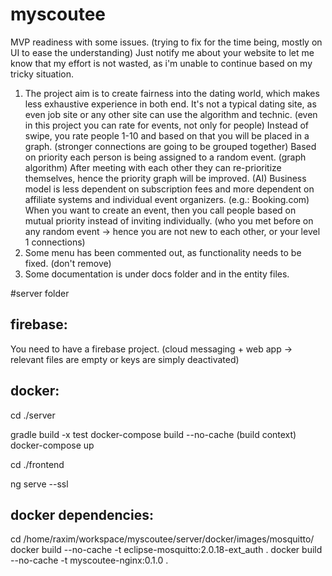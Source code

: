 # myscoutee

MVP readiness with some issues. (trying to fix for the time being, mostly on UI to ease the understanding)
Just notify me about your website to let me know that my effort is not wasted, as i'm unable to continue based on my tricky situation.

1) The project aim is to create fairness into the dating world, which makes less exhaustive experience in both end.
   It's not a typical dating site, as even job site or any other site can use the algorithm and technic.
   (even in this project you can rate for events, not only for people)
   Instead of swipe, you rate people 1-10 and based on that you will be placed in a graph.
   (stronger connections are going to be grouped together)
   Based on priority each person is being assigned to a random event. (graph algorithm)
   After meeting with each other they can re-prioritize themselves, hence the priority graph will be improved. (AI)
   Business model is less dependent on subscription fees and more dependent on affiliate systems and individual event organizers. (e.g.: Booking.com)
   When you want to create an event, then you call people based on mutual priority instead of inviting individually. (who you met before on any random event -> hence you are not new to each other, or your level 1 connections)
2) Some menu has been commented out, as functionality needs to be fixed. (don't remove)
3) Some documentation is under docs folder and in the entity files.

#server folder

firebase:
---------

You need to have a firebase project. (cloud messaging + web app -> relevant files are empty or keys are simply deactivated)

docker:
-------
cd ./server

gradle build -x test
docker-compose build --no-cache (build context)
docker-compose up

cd ./frontend

ng serve --ssl

docker dependencies:
--------------------

cd /home/raxim/workspace/myscoutee/server/docker/images/mosquitto/
docker build --no-cache -t eclipse-mosquitto:2.0.18-ext_auth .
docker build --no-cache -t myscoutee-nginx:0.1.0 .
